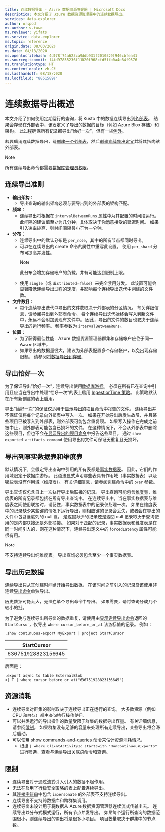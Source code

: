```yaml
---
title: 连续数据导出 - Azure 数据资源管理器 | Microsoft Docs
description: 本文介绍了 Azure 数据资源管理器中的连续数据导出。
services: data-explorer
author: orspod
ms.author: v-tawe
ms.reviewer: yifats
ms.service: data-explorer
ms.topic: reference
origin.date: 08/03/2020
ms.date: 08/18/2020
ms.openlocfilehash: 4d078f74a623ca9ddb931f2010329f946cbfea41
ms.sourcegitcommit: f4bd97855236f11020f968cfd5fbb0a4e84f9576
ms.translationtype: HT
ms.contentlocale: zh-CN
ms.lasthandoff: 08/18/2020
ms.locfileid: "88515898"
---
```

# <a name="continuous-data-export-overview"></a>连续数据导出概述

本文介绍了如何使用定期运行的查询，将 Kusto 中的数据连续导出到[外部表](../externaltables.md)。 结果会存储在外部表中，该表定义了导出的数据的目标（例如 Azure Blob 存储）和架构。 此过程确保所有记录都导出“恰好一次”，但有一些[例外](#exactly-once-export)。 

若要启用连续数据导出，请[创建一个外部表](../external-tables-azurestorage-azuredatalake.md#create-or-alter-external-table)，然后[创建连续导出定义](create-alter-continuous.md)并将其指向该外部表。 

> [!NOTE]
> 所有连续导出命令都需要[数据库管理员权限](../access-control/role-based-authorization.md)。

## <a name="continuous-export-guidelines"></a>连续导出准则

* **输出架构**：
  * 导出查询的输出架构必须与要导出到的外部表的架构匹配。 
* **频率**：
  * 连续导出将根据在 `intervalBetweenRuns` 属性中为其配置的时间段运行。 此间隔的建议值至少为几分钟，具体取决于你愿意接受的延迟时间。 如果引入速率较高，则时间间隔最小可为一分钟。
* **分布**：
  * 连续导出中的默认分布是 `per_node`，其中的所有节点都同时导出。 
  * 可以在连续导出的 create 命令的属性中重写此设置。 使用 `per_shard` 分布可提高并发性。
    > [!NOTE]
    > 此分布会增加存储帐户的负载，并有可能达到限制上限。 
  * 使用 `single`（或 `distributed`=`false`）来完全禁用分发。 此设置可能会显著降低连续导出过程的速度，并影响每个连续导出迭代中创建的文件数。 
* **文件数目**：
  * 每个连续导出迭代中导出的文件数取决于外部表的分区情况。 有关详细信息，请参阅[导出到外部表命令](export-data-to-an-external-table.md#number-of-files)。 每个连续导出迭代始终会写入到新文件中，永远不会附加到现有文件中。 因此，导出的文件的数目也取决于连续导出的运行频率。 频率参数为 `intervalBetweenRuns`。
* **位置**：
  * 为了获得最佳性能，Azure 数据资源管理器群集和存储帐户应位于同一 Azure 区域中。
  * 如果导出的数据量很大，建议为外部表配置多个存储帐户，以免出现存储限制。 请参阅[将数据导出到存储](export-data-to-storage.md#known-issues)。

## <a name="exactly-once-export"></a>导出恰好一次

为了保证导出“恰好一次”，连续导出使用[数据库游标](../databasecursor.md)。 必须在所有已在查询中引用且应当在导出中处理“恰好一次”的表上启用 [IngestionTime 策略](../ingestiontime-policy.md)。 此策略默认在所有新创建的表上启用。

导出“恰好一次”的保证仅适用于[显示导出的项目命令](show-continuous-artifacts.md)中报告的文件。 连续导出并不保证仅将每个记录向外部表中写入一次。 如果在开始导出后发生故障，并且某些项目已被写入到外部表，则外部表可能包含重复项。 如果写入操作在完成之前被中止，则外部表可能包含已损坏的文件。 在这种情况下，不会从外部表中删除这些项目，但也不会在[显示导出的项目命令](show-continuous-artifacts.md)中报告这些项目。 通过 `show exported artifacts command` 使用导出的文件可保证无重复且无损坏。

## <a name="export-to-fact-and-dimension-tables"></a>导出到事实数据表和维度表

默认情况下，会假定导出查询中引用的所有表都是[事实数据表](../../concepts/fact-and-dimension-tables.md)。 因此，它们的作用域限定于数据库游标。 此语法显式声明哪些表具有作用域（事实数据表）以及哪些表没有作用域（维度表）。 有关详细信息，请参阅[创建命令](create-alter-continuous.md)中的 `over` 参数。

导出查询仅包含自上一次执行导出后联接的记录。 导出查询可能包含[维度表](../../concepts/fact-and-dimension-tables.md)，维度表的所有记录都包括在所有导出查询中。  在连续导出中，当在事实数据表与维度表之间使用联接时，请记住，事实数据表中的记录仅处理一次。 如果在维度表中的记录缺少某些键的情况下运行导出，则相应键的记录会丢失，或者会在导出的文件中包含维度列的 null 值。 是返回缺少的记录还是返回 null 记录取决于查询使用的是内部联接还是外部联接。 如果对于匹配的记录，事实数据表和维度表是在同一时间引入的，则在这种情况下，连续导出定义中的 `forcedLatency` 属性可能很有用。

> [!NOTE]
> 不支持连续导出纯维度表。 导出查询必须包含至少一个事实数据表。

## <a name="exporting-historical-data"></a>导出历史数据

连续导出只从其创建时间点开始导出数据。 在该时间之前引入的记录应该使用非连续[导出命令](export-data-to-an-external-table.md)单独导出。 

历史数据可能太大，无法在单个导出命令中导出。 如果需要，请将查询分成几个较小的批。 

为了避免与连续导出所导出的数据重复，请使用由[显示连续导出命令](show-continuous-export.md)返回的 `StartCursor`，仅导出 `where cursor_before_or_at` 该游标值的记录。 例如：

```kusto
.show continuous-export MyExport | project StartCursor
```

| StartCursor        |
|--------------------|
| 636751928823156645 |

后面是： 

```kusto
.export async to table ExternalBlob
<| T | where cursor_before_or_at("636751928823156645")
```

## <a name="resource-consumption"></a>资源消耗

* 连续导出对群集的影响取决于连续导出正在运行的查询。 大多数资源（例如 CPU 和内存）都由查询执行操作使用。 
* 可以并发运行的导出操作的数量受限于群集的数据导出容量。 有关详细信息，请参阅[限制](../../management/capacitypolicy.md#throttling)。 如果群集没有足够的容量来处理所有连续导出，某些导出将会滞后启动。
* 可以使用 [show commands-and-queries 命令](../commands-and-queries.md)来估计资源消耗情况。 
  * 根据 `| where ClientActivityId startswith "RunContinuousExports"` 进行筛选，查看与连续导出关联的命令和查询。

## <a name="limitations"></a>限制

* 连续导出对于通过流式引入引入的数据不起作用。 
* 无法在启用了[行级安全策略](../../management/rowlevelsecuritypolicy.md)的表上配置连续导出。
* 其[连接字符串](../../api/connection-strings/storage.md)中包含 `impersonate` 的外部表不支持连续导出。
* 连续导出不支持跨数据库和跨群集调用。
* 连续导出未设计用于将数据从 Azure 数据资源管理器连续流式传输出去。 连续导出以分布式模式运行，所有节点并发导出。 如果每个运行所查询的数据范围很小，则连续导出的输出将是很多小项目。 项目数量取决于群集中的节点数。

<!-- * If the artifacts used by continuous export are intended to trigger Event Grid notifications, see the [known issues section in the Event Grid documentation](../../../ingest-data-event-grid-overview.md#known-event-grid-issues). -->
 
